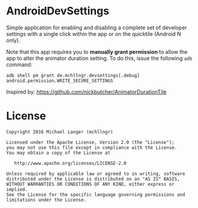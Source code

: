 # AndroidDevSettings

Simple application for enabling and disabling a complete set of developer settings with a single click within the app or on the quicktile (Android N only).

Note that this app requires you to **manually grant permission** to allow the app to alter the animator duration setting. To do this, issue the following `adb` command:

`adb shell pm grant de.mchllngr.devsettings[.debug] android.permission.WRITE_SECURE_SETTINGS`

Inspired by: https://github.com/nickbutcher/AnimatorDurationTile

# License

```
Copyright 2016 Michael Langer (mchllngr)

Licensed under the Apache License, Version 2.0 (the "License");
you may not use this file except in compliance with the License.
You may obtain a copy of the License at

   http://www.apache.org/licenses/LICENSE-2.0

Unless required by applicable law or agreed to in writing, software
distributed under the License is distributed on an "AS IS" BASIS,
WITHOUT WARRANTIES OR CONDITIONS OF ANY KIND, either express or implied.
See the License for the specific language governing permissions and
limitations under the License.
```
